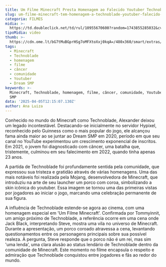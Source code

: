 ```yaml
---
title: Um Filme Minecraft Presta Homenagem ao Falecido Youtuber Technoblade
slug: um-filme-minecraft-tem-homenagem-a-technoblade-youtuber-falecido-do-jogo-veja
categoria: FILMES
midia: >-
  https://td.doubleclick.net/td/rul/10955670600?random=1743855285032&cv=11&fst=1743855285032&fmt=3&bg=ffffff&guid=ON&async=1&gtm=45be5421v896288557za200&gcd=13l3l3l3l1l1&dma=0&tag_exp=102788824~102803279~102813109~102887800~102926062~102975949~103016951~103021830~103027016&u_w=800&u_h=600&url=https%3A%2F%2Fwww.omelete.com.br%2Ffilmes%2Fum-filme-minecraft-homenagem-technoblade-explicado&hn=www.googleadservices.com&frm=0&tiba=Um%20Filme%20Minecraft%20homenageia%20youtuber%20falecido%20Technoblade&npa=0&auid=1200494292.1743855285&uaa=&uab=&uafvl=&uamb=0&uam=&uap=&uapv=&uaw=0&fledge=1&data=event%3Dgtag.config&enablejsapi=1
tipoMidia: video
thumb: >-
  https://cdn.ome.lt/bG7tMuBGprHSg7oMFXtoXxj0kqA=/480x360/smart/extras/conteudos/minecraft_AZBm6Nt.jpg
tags:
  - Minecraft
  - Technoblade
  - homenagem
  - filme
  - câncer
  - comunidade
  - Youtuber
  - Dream SMP
keywords: >-
  Minecraft, Technoblade, homenagem, filme, câncer, comunidade, Youtuber, Dream
  SMP
data: '2025-04-05T12:15:07.130Z'
author: Ana Luiza
---
```


Conhecido no mundo do Minecraft como Technoblade, Alexander deixou um legado incontestável. Destacando-se inicialmente no servidor Hypixel, reconhecido pelo Guinness como o mais popular do jogo, ele alcançou fama ainda maior ao se juntar ao Dream SMP em 2020, período em que seu canal no YouTube experimentou um crescimento exponencial de inscritos. Em 2021, o jovem foi diagnosticado com câncer, uma batalha que, tristemente, culminou em seu falecimento em 2022, quando tinha apenas 23 anos.

A partida de Technoblade foi profundamente sentida pela comunidade, que expressou sua tristeza e gratidão através de várias homenagens. Uma das mais notáveis foi realizada pela Mojang, desenvolvedora de Minecraft, que introduziu na arte de seu launcher um porco com coroa, simbolizando a skin icônica do youtuber. Essa imagem se tornou uma das primeiras vistas por jogadores ao iniciar o jogo, marcando uma celebração permanente de sua figura.

A influência de Technoblade estende-se agora ao cinema, com uma homenagem especial em 'Um Filme Minecraft'. Confirmada por Tommyinnit, um amigo próximo de Technoblade, a referência ocorre em uma cena onde Jack Black, interpretando Steve, mostra uma vila no universo de Minecraft. Durante a apresentação, um porco coroado atravessa a cena, levantando questionamentos entre os personagens principais sobre sua possível realeza. À pergunta, Steve responde que o porco não é um rei, mas sim 'uma lenda', uma clara alusão ao status lendário de Technoblade dentro da comunidade de Minecraft. Este momento no filme encapsula o respeito e admiração que Technoblade conquistou entre jogadores e fãs ao redor do mundo.
